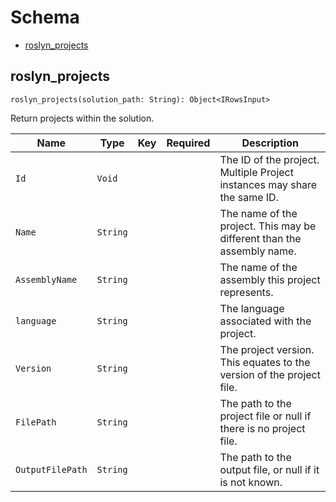 # Schema

- [roslyn_projects](#roslyn_projects)

## **roslyn_projects**

```
roslyn_projects(solution_path: String): Object<IRowsInput>
```

Return projects within the solution.

| Name | Type | Key | Required | Description |
| --- | --- | --- | --- | --- |
| `Id`| `Void` |  |  | The ID of the project. Multiple Project instances may share the same ID. |
| `Name`| `String` |  |  | The name of the project. This may be different than the assembly name. |
| `AssemblyName`| `String` |  |  | The name of the assembly this project represents. |
| `language`| `String` |  |  | The language associated with the project. |
| `Version`| `String` |  |  | The project version. This equates to the version of the project file. |
| `FilePath`| `String` |  |  | The path to the project file or null if there is no project file. |
| `OutputFilePath`| `String` |  |  | The path to the output file, or null if it is not known. |
